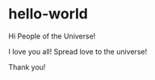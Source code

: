 # hello-world 

Hi People of the Universe!

I love you all! Spread love to the universe!


Thank you!
